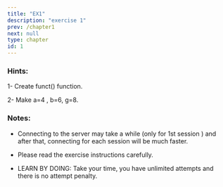 ```yaml
---
title: "EX1"
description: "exercise 1" 
prev: /chapter1
next: null
type: chapter
id: 1
---
```



<codeblock id="01_03">

### Hints:

1- Create funct() function.

2- Make a=4 , b=6, g=8.

###

### Notes:

* Connecting to the server may take a while (only for 1st session ) and after that, connecting for each session will be much faster.

* Please read the exercise instructions carefully.

* LEARN BY DOING: Take your time, you have unlimited attempts and there is no attempt penalty.

</codeblock>

